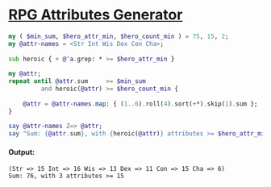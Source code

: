 [1]: https://rosettacode.org/wiki/RPG_Attributes_Generator

# [RPG Attributes Generator][1]

```raku
my ( $min_sum, $hero_attr_min, $hero_count_min ) = 75, 15, 2;
my @attr-names = <Str Int Wis Dex Con Cha>;
 
sub heroic { + @^a.grep: * >= $hero_attr_min }
 
my @attr;
repeat until @attr.sum     >= $min_sum
         and heroic(@attr) >= $hero_count_min {
 
    @attr = @attr-names.map: { (1..6).roll(4).sort(+*).skip(1).sum };
}
 
say @attr-names Z=> @attr;
say "Sum: {@attr.sum}, with {heroic(@attr)} attributes >= $hero_attr_min";
```

#### Output:
```
(Str => 15 Int => 16 Wis => 13 Dex => 11 Con => 15 Cha => 6)
Sum: 76, with 3 attributes >= 15
```